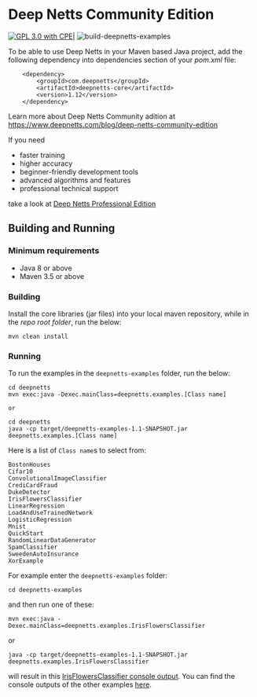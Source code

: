 # Deep Netts Community Edition

[![GPL 3.0 with CPE](https://img.shields.io/badge/License-GNU%203.0%20with%20CPE-blue.svg)](COPYING)| ![build-deepnetts-examples](https://github.com/neomatrix369/deepnetts-communityedition/workflows/build-deepnetts-examples/badge.svg)

To be able to use Deep Netts in your Maven based Java project, add the following dependency into dependencies section of your *pom.xml* file:

        <dependency>
            <groupId>com.deepnetts</groupId>
            <artifactId>deepnetts-core</artifactId>
            <version>1.12</version>
        </dependency>
    
Learn more about Deep Netts Community adition at https://www.deepnetts.com/blog/deep-netts-community-edition

If you need 
* faster training
* higher accuracy
* beginner-friendly development tools
* advanced algorithms and features
* professional technical support 

take a look at [Deep Netts Professional Edition](https://www.deepnetts.com/product.html)

## Building and Running

### Minimum requirements

- Java 8 or above
- Maven 3.5 or above

### Building

Install the core libraries (jar files) into your local maven repository, while in the _repo root folder_, run the below:

```
mvn clean install
```

### Running

To run the examples in the `deepnetts-examples` folder, run the below:

```
cd deepnetts
mvn exec:java -Dexec.mainClass=deepnetts.examples.[Class name]

or 

cd deepnetts
java -cp target/deepnetts-examples-1.1-SNAPSHOT.jar deepnetts.examples.[Class name]
```

Here is a list of `Class name`s to select from:

```
BostonHouses
Cifar10
ConvolutionalImageClassifier
CrediCardFraud
DukeDetector
IrisFlowersClassifier
LinearRegression
LoadAndUseTrainedNetwork
LogisticRegression
Mnist
QuickStart
RandomLinearDataGenerator
SpamClassifier
SweedenAutoInsurance
XorExample
```

For example enter the `deepnetts-examples` folder:

```
cd deepnetts-examples
```

and then run one of these:

```
mvn exec:java -Dexec.mainClass=deepnetts.examples.IrisFlowersClassifier
```

or 

```
java -cp target/deepnetts-examples-1.1-SNAPSHOT.jar deepnetts.examples.IrisFlowersClassifier
```


will result in this [IrisFlowersClassifier console output](deepnetts-examples/console-outputs/IrisFlowersClassifier-example.log). You can find the console outputs of the other examples [here](./deepnetts-examples/console-outputs).